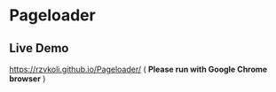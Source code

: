 # Pageloader
## Live Demo
https://rzvkoli.github.io/Pageloader/ ( **Please run with Google Chrome browser** )
